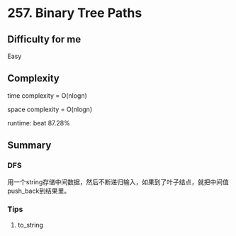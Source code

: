 # 257. Binary Tree Paths
## Difficulty for me

Easy

## Complexity
time complexity = O(nlogn)

space complexity = O(nlogn)

runtime: beat 87.28%

## Summary
### DFS

用一个string存储中间数据，然后不断递归输入，如果到了叶子结点，就把中间值push_back到结果里。

### Tips
1. to_string
